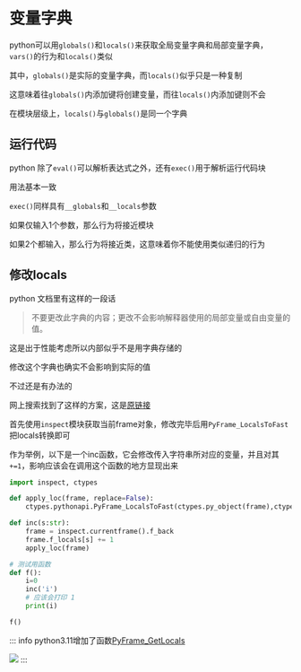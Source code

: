 # 变量字典

python可以用`globals()`和`locals()`来获取全局变量字典和局部变量字典，`vars()`的行为和`locals()`类似

其中，`globals()`是实际的变量字典，而`locals()`似乎只是一种复制

这意味着往`globals()`内添加键将创建变量，而往`locals()`内添加键则不会

在模块层级上，`locals()`与`globals()`是同一个字典

## 运行代码

python 除了`eval()`可以解析表达式之外，还有`exec()`用于解析运行代码块

用法基本一致

`exec()`同样具有`__globals`和`__locals`参数

如果仅输入1个参数，那么行为将接近模块

如果2个都输入，那么行为将接近类，这意味着你不能使用类似递归的行为

## 修改locals

python 文档里有这样的一段话

> 不要更改此字典的内容；更改不会影响解释器使用的局部变量或自由变量的值。

这是出于性能考虑所以内部似乎不是用字典存储的

修改这个字典也确实不会影响到实际的值

不过还是有办法的

网上搜索找到了这样的方案，这是[原链接](https://pydev.blogspot.com/2014/02/changing-locals-of-frame-frameflocals.html)

首先使用`inspect`模块获取当前frame对象，修改完毕后用`PyFrame_LocalsToFast`把locals转换即可

作为举例，以下是一个inc函数，它会修改传入字符串所对应的变量，并且对其`+=1`，影响应该会在调用这个函数的地方显现出来

```py
import inspect, ctypes

def apply_loc(frame, replace=False):
    ctypes.pythonapi.PyFrame_LocalsToFast(ctypes.py_object(frame),ctypes.c_int(1 if replace else 0))

def inc(s:str):
    frame = inspect.currentframe().f_back
    frame.f_locals[s] += 1
    apply_loc(frame)

# 测试用函数
def f():
    i=0
    inc('i')
    # 应该会打印 1
    print(i)

f()
```

::: info
python3.11增加了函数[PyFrame_GetLocals](https://docs.python.org/3/c-api/frame.html#c.PyFrame_GetLocals)

![](https://s2.loli.net/2023/03/24/kl1eavHSGmfqX5w.png)
:::

